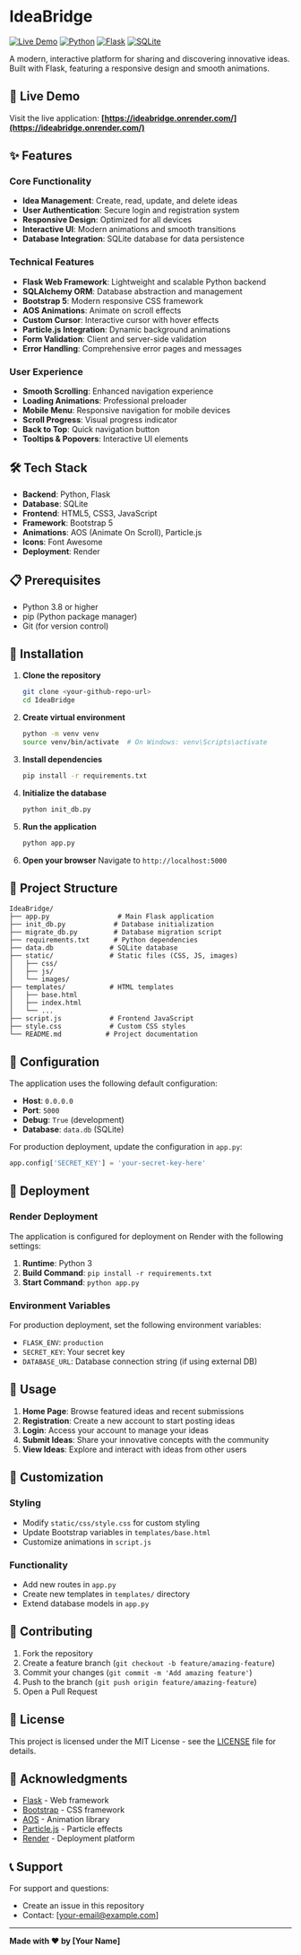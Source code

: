 # IdeaBridge

[![Live Demo](https://img.shields.io/badge/Live%20Demo-Visit%20Site-blue)](https://ideabridge.onrender.com/)
[![Python](https://img.shields.io/badge/Python-3.8+-blue.svg)](https://www.python.org/)
[![Flask](https://img.shields.io/badge/Flask-2.3+-green.svg)](https://flask.palletsprojects.com/)
[![SQLite](https://img.shields.io/badge/SQLite-Database-yellow.svg)](https://www.sqlite.org/)

A modern, interactive platform for sharing and discovering innovative ideas. Built with Flask, featuring a responsive design and smooth animations.

## 🚀 Live Demo

Visit the live application: **[https://ideabridge.onrender.com/](https://ideabridge.onrender.com/)**

## ✨ Features

### Core Functionality
- **Idea Management**: Create, read, update, and delete ideas
- **User Authentication**: Secure login and registration system
- **Responsive Design**: Optimized for all devices
- **Interactive UI**: Modern animations and smooth transitions
- **Database Integration**: SQLite database for data persistence

### Technical Features
- **Flask Web Framework**: Lightweight and scalable Python backend
- **SQLAlchemy ORM**: Database abstraction and management
- **Bootstrap 5**: Modern responsive CSS framework
- **AOS Animations**: Animate on scroll effects
- **Custom Cursor**: Interactive cursor with hover effects
- **Particle.js Integration**: Dynamic background animations
- **Form Validation**: Client and server-side validation
- **Error Handling**: Comprehensive error pages and messages

### User Experience
- **Smooth Scrolling**: Enhanced navigation experience
- **Loading Animations**: Professional preloader
- **Mobile Menu**: Responsive navigation for mobile devices
- **Scroll Progress**: Visual progress indicator
- **Back to Top**: Quick navigation button
- **Tooltips & Popovers**: Interactive UI elements

## 🛠️ Tech Stack

- **Backend**: Python, Flask
- **Database**: SQLite
- **Frontend**: HTML5, CSS3, JavaScript
- **Framework**: Bootstrap 5
- **Animations**: AOS (Animate On Scroll), Particle.js
- **Icons**: Font Awesome
- **Deployment**: Render

## 📋 Prerequisites

- Python 3.8 or higher
- pip (Python package manager)
- Git (for version control)

## 🚀 Installation

1. **Clone the repository**
   ```bash
   git clone <your-github-repo-url>
   cd IdeaBridge
   ```

2. **Create virtual environment**
   ```bash
   python -m venv venv
   source venv/bin/activate  # On Windows: venv\Scripts\activate
   ```

3. **Install dependencies**
   ```bash
   pip install -r requirements.txt
   ```

4. **Initialize the database**
   ```bash
   python init_db.py
   ```

5. **Run the application**
   ```bash
   python app.py
   ```

6. **Open your browser**
   Navigate to `http://localhost:5000`

## 📁 Project Structure

```
IdeaBridge/
├── app.py                 # Main Flask application
├── init_db.py            # Database initialization
├── migrate_db.py         # Database migration script
├── requirements.txt      # Python dependencies
├── data.db              # SQLite database
├── static/              # Static files (CSS, JS, images)
│   ├── css/
│   ├── js/
│   └── images/
├── templates/           # HTML templates
│   ├── base.html
│   ├── index.html
│   └── ...
├── script.js            # Frontend JavaScript
├── style.css            # Custom CSS styles
└── README.md           # Project documentation
```

## 🔧 Configuration

The application uses the following default configuration:

- **Host**: `0.0.0.0`
- **Port**: `5000`
- **Debug**: `True` (development)
- **Database**: `data.db` (SQLite)

For production deployment, update the configuration in `app.py`:

```python
app.config['SECRET_KEY'] = 'your-secret-key-here'
```

## 🚀 Deployment

### Render Deployment

The application is configured for deployment on Render with the following settings:

1. **Runtime**: Python 3
2. **Build Command**: `pip install -r requirements.txt`
3. **Start Command**: `python app.py`

### Environment Variables

For production deployment, set the following environment variables:

- `FLASK_ENV`: `production`
- `SECRET_KEY`: Your secret key
- `DATABASE_URL`: Database connection string (if using external DB)

## 📖 Usage

1. **Home Page**: Browse featured ideas and recent submissions
2. **Registration**: Create a new account to start posting ideas
3. **Login**: Access your account to manage your ideas
4. **Submit Ideas**: Share your innovative concepts with the community
5. **View Ideas**: Explore and interact with ideas from other users

## 🎨 Customization

### Styling
- Modify `static/css/style.css` for custom styling
- Update Bootstrap variables in `templates/base.html`
- Customize animations in `script.js`

### Functionality
- Add new routes in `app.py`
- Create new templates in `templates/` directory
- Extend database models in `app.py`

## 🤝 Contributing

1. Fork the repository
2. Create a feature branch (`git checkout -b feature/amazing-feature`)
3. Commit your changes (`git commit -m 'Add amazing feature'`)
4. Push to the branch (`git push origin feature/amazing-feature`)
5. Open a Pull Request

## 📄 License

This project is licensed under the MIT License - see the [LICENSE](LICENSE) file for details.

## 🙏 Acknowledgments

- [Flask](https://flask.palletsprojects.com/) - Web framework
- [Bootstrap](https://getbootstrap.com/) - CSS framework
- [AOS](https://michalsnik.github.io/aos/) - Animation library
- [Particle.js](https://vincentgarreau.com/particles.js/) - Particle effects
- [Render](https://render.com/) - Deployment platform

## 📞 Support

For support and questions:
- Create an issue in this repository
- Contact: [your-email@example.com]

---

**Made with ❤️ by [Your Name]**
